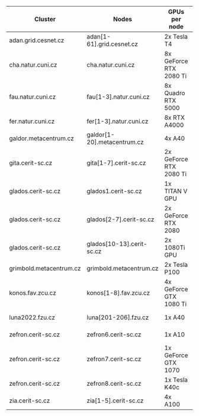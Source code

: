 | Cluster                 | Nodes                       | GPUs per node          | Compute<br/>capability | Mem<br/> [MiB] | CuDNN |
|-------------------------|-----------------------------|------------------------|------------------------|----------------|-------|
| adan.grid.cesnet.cz     | adan[1-61].grid.cesnet.cz   | 2x Tesla T4            | 7.5 | 15 109 |  YES |
| cha.natur.cuni.cz       | cha.natur.cuni.cz           | 8x GeForce RTX 2080 Ti | 7.5 | 11 019 |  YES |
| fau.natur.cuni.cz       | fau[1-3].natur.cuni.cz      | 8x Quadro RTX 5000     | 7.5 | 16 125 |  YES |
| fer.natur.cuni.cz       | fer[1-3].natur.cuni.cz      | 8x RTX A4000           | 8.6 | 16 117 |  YES |
| galdor.metacentrum.cz   | galdor[1-20].metacentrum.cz | 4x A40                 | 8.6 | 45 634 |  YES |
| gita.cerit-sc.cz        | gita[1-7].cerit-sc.cz       | 2x GeForce RTX 2080 Ti | 7.5 | 11 019 |  YES |
| glados.cerit-sc.cz      | glados1.cerit-sc.cz         | 1x TITAN V GPU         | 7.0 | 12 066 |  YES |
| glados.cerit-sc.cz      | glados[2-7].cerit-sc.cz     | 2x GeForce RTX 2080    | 7.5 |  7 982 |  YES |
| glados.cerit-sc.cz      | glados[10-13].cerit-sc.cz   | 2x 1080Ti GPU          | 6.1 | 11 178 |  YES |
| grimbold.metacentrum.cz | grimbold.metacentrum.cz     | 2x Tesla P100          | 6.0 | 12 198 |  YES |
| konos.fav.zcu.cz        | konos[1-8].fav.zcu.cz       | 4x GeForce GTX 1080 Ti | 6.1 | 11 178 |  YES |
| luna2022.fzu.cz         | luna[201-206].fzu.cz        | 1x A40                 | 8.6 | 45 634 |  YES |
| zefron.cerit-sc.cz      | zefron6.cerit-sc.cz         | 1x A10                 | 8.6 | 22 731 |  YES |
| zefron.cerit-sc.cz      | zefron7.cerit-sc.cz         | 1x GeForce GTX 1070    | 3.5 |  8 119 |  YES |
| zefron.cerit-sc.cz      | zefron8.cerit-sc.cz         | 1x Tesla K40c          | 3.5 | 11 441 |  YES |
| zia.cerit-sc.cz         | zia[1-5].cerit-sc.cz        | 4x A100                | 8.0 | 40 536 |  YES |


